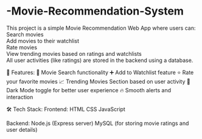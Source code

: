 # -Movie-Recommendation-System
This project is a simple Movie Recommendation Web App where users can:  
           Search movies  
           Add movies to their watchlist  
           Rate movies  
           View trending movies based on ratings and watchlists  
           All user activities (like ratings) are stored in the backend using a database.

🎯 Features:
🔎 Movie Search functionality
➕ Add to Watchlist feature
⭐ Rate your favorite movies
📈 Trending Movies Section based on user activity
🌙 Dark Mode toggle for better user experience
🔥 Smooth alerts and interaction

🛠️ Tech Stack:
    Frontend:
      HTML
      CSS
      JavaScript

   Backend:
      Node.js (Express server)
      MySQL (for storing movie ratings and user details)
